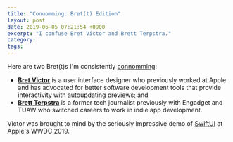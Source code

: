 ```yaml
---
title: "Connomming: Bret(t) Edition"
layout: post
date: 2019-06-05 07:21:54 +0900
excerpt: "I confuse Bret Victor and Brett Terpstra."
category: 
tags: 
---
```


Here are two Bret(t)s I'm consistently [connomming][oa]:

[oa]: https://articles.inqk.net/2018/09/23/connomming.html

- [**Bret Victor**][bv] is a user interface designer who previously worked at Apple and has advocated for better software development tools that provide interactivity with autoupdating previews; and
- [**Brett Terpstra**][bt] is a former tech journalist previously with Engadget and TUAW who switched careers to work in indie app development.

[bv]: http://worrydream.com/

[bt]: https://brettterpstra.com/

Victor was brought to mind by the seriously impressive demo of [SwiftUI][sui] at Apple's WWDC 2019.

[sui]: https://developer.apple.com/xcode/swiftui/